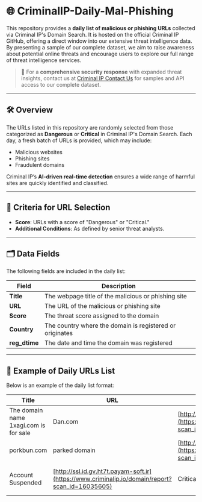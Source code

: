 # 🌐 CriminalIP-Daily-Mal-Phishing

This repository provides a **daily list of malicious or phishing URLs** collected via Criminal IP's Domain Search. It is hosted on the official Criminal IP GitHub, offering a direct window into our extensive threat intelligence data. By presenting a sample of our complete dataset, we aim to raise awareness about potential online threats and encourage users to explore our full range of threat intelligence services.

> 🚨 For a **comprehensive security response** with expanded threat insights, contact us at [Criminal IP Contact Us](https://www.criminalip.io/contact-us) for samples and API access to our complete dataset.

---

## 🛠️ Overview

The URLs listed in this repository are randomly selected from those categorized as **Dangerous** or **Critical** in Criminal IP's Domain Search. Each day, a fresh batch of URLs is provided, which may include:
- Malicious websites
- Phishing sites
- Fraudulent domains

Criminal IP’s **AI-driven real-time detection** ensures a wide range of harmful sites are quickly identified and classified.

---

## 🎯 Criteria for URL Selection

- **Score**: URLs with a score of "Dangerous" or "Critical."
- **Additional Conditions**: As defined by senior threat analysts.

---

## 🗂️ Data Fields

The following fields are included in the daily list:

| **Field**      | **Description**                                             |
|----------------|-------------------------------------------------------------|
| **Title**      | The webpage title of the malicious or phishing site          |
| **URL**        | The URL of the malicious or phishing site                    |
| **Score**      | The threat score assigned to the domain                      |
| **Country**    | The country where the domain is registered or originates     |
| **reg_dtime**  | The date and time the domain was registered                  |

---

## 📅 Example of Daily URLs List

Below is an example of the daily list format:

| **Title**               | **URL**                                                                                                            | **Score**  | **Country**   | **reg_dtime**   |
|-------------------------|--------------------------------------------------------------------------------------------------------------------|------------|---------------|-----------------|
| The domain name 1xagi.com is for sale | Dan.com | [http://1xagi.com](https://www.criminalip.io/domain/report?scan_id=16035583) | Critical | US | 2024-10-07 02:31:35 (UTC) |
| porkbun.com | parked domain | [http://assurenuts.com](https://www.criminalip.io/domain/report?scan_id=16035591) | Critical | US | 2024-10-07 02:32:37 (UTC) |
| Account Suspended | [http://ssl.id.gv.ht7t.payam-soft.ir](https://www.criminalip.io/domain/report?scan_id=16035605) | Critical | IR | 2024-10-07 02:35:22 (UTC) |

